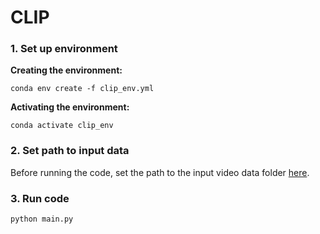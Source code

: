 # CLIP

### 1. Set up environment

**Creating the environment:**

`conda env create -f clip_env.yml`

**Activating the environment:**

`conda activate clip_env`

### 2. Set path to input data

Before running the code, set the path to the input video data folder [here](https://github.com/BetelhemNebebe/CLIP/blob/41e6155c3a67315a485203c41a9390813cf8d570/main.py#L20).

### 3. Run code

`python main.py`
